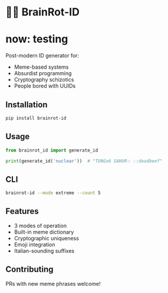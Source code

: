 # 🧠💢 BrainRot-ID
# now: testing

Post-modern ID generator for:
- Meme-based systems
- Absurdist programming
- Cryptography schizotics
- People bored with UUIDs

## Installation
```bash
pip install brainrot-id
```

## Usage
```python
from brainrot_id import generate_id

print(generate_id('nuclear'))  # "TUNGx6 SAHUR💥 ::deadbeef"
```

## CLI
```bash
brainrot-id --mode extreme --count 5
```

## Features
- 3 modes of operation
- Built-in meme dictionary
- Cryptographic uniqueness
- Emoji integration
- Italian-sounding suffixes

## Contributing
PRs with new meme phrases welcome!